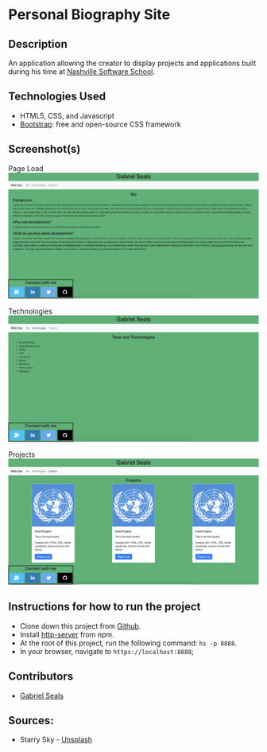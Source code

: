 # Personal Biography Site


## Description

An application allowing the creator to display projects and applications built during his time at [Nashville Software School](http://nashvillesoftwareschool.com/).

## Technologies Used

* HTML5, CSS, and Javascript
* [Bootstrap](https://getbootstrap.com/): free and open-source CSS framework

## Screenshot(s)

Page Load
![Main View](https://raw.githubusercontent.com/gseals/personal-bio-site/master/screenshots/Mainview.png)

Technologies
![Technologies](https://raw.githubusercontent.com/gseals/personal-bio-site/master/screenshots/Technology.png)

Projects
![Projects](https://raw.githubusercontent.com/gseals/personal-bio-site/master/screenshots/projects.png)

## Instructions for how to run the project

* Clone down this project from [Github](https://github.com/gseals/personal-bio-site).
* Install [http-server](https://www.npmjs.com/package/http-server) from npm.
* At the root of this project, run the following command: `hs -p 8888`.
* In your browser, navigate to `https://localhost:8888`;

## Contributors

* [Gabriel Seals](https://github.com/gseals)

## Sources:
* Starry Sky - [Unsplash](https://images.unsplash.com/photo-1493552211023-ca273fb46057?ixlib=rb-1.2.1&ixid=eyJhcHBfaWQiOjEyMDd9&auto=format&fit=crop&w=967&q=80)